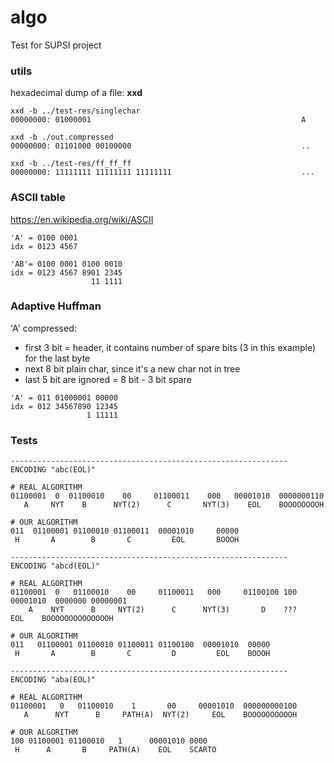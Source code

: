 # algo

Test for SUPSI project

### utils
 hexadecimal dump of a file: **xxd**
 
```
xxd -b ../test-res/singlechar
00000000: 01000001                                               A

xxd -b ./out.compressed 
00000000: 01101000 00100000                                      ..
```

```
xxd -b ../test-res/ff_ff_ff 
00000000: 11111111 11111111 11111111                             ...
```

### ASCII table
https://en.wikipedia.org/wiki/ASCII

```
'A' = 0100 0001
idx = 0123 4567

'AB'= 0100 0001 0100 0010
idx = 0123 4567 8901 2345
                  11 1111
```

### Adaptive Huffman

'A' compressed: 
* first 3 bit = header, it contains number of spare bits (3 in this example) for the last byte
* next 8 bit plain char, since it's a new char not in tree
* last 5 bit are ignored = 8 bit - 3 bit spare 
```
'A' = 011 01000001 00000
idx = 012 34567890 12345
                 1 11111                 
```

### Tests
```
--------------------------------------------------------------
ENCODING "abc(EOL)"

# REAL ALGORITHM
01100001  0  01100010    00     01100011    000   00001010  0000000110
   A     NYT    B      NYT(2)      C       NYT(3)    EOL    BOOOOOOOOH

# OUR ALGORITHM
011  01100001 01100010 01100011  00001010     00000
 H       A        B       C         EOL       BOOOH

--------------------------------------------------------------
ENCODING "abcd(EOL)"

# REAL ALGORITHM
01100001  0   01100010    00     01100011   000     01100100 100 00001010  0000000 00000001
    A    NYT      B     NYT(2)      C      NYT(3)       D    ???    EOL    BOOOOOOOOOOOOOOH

# OUR ALGORITHM
011   01100001 01100010 01100011 01100100  00001010  00000
 H       A        B       C         D         EOL    BOOOH

--------------------------------------------------------------
ENCODING "aba(EOL)"

# REAL ALGORITHM
01100001   0   01100010    1       00     00001010  000000000100
   A      NYT      B     PATH(A)  NYT(2)     EOL    BOOOOOOOOOOH

# OUR ALGORITHM
100 01100001 01100010   1      00001010 0000
 H      A       B     PATH(A)    EOL    SCARTO
```
